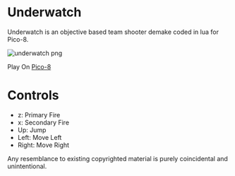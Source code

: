 # Underwatch
Underwatch is an objective based team shooter demake coded in lua for Pico-8.

![underwatch png](http://www.lexaloffle.com/bbs/cposts/2/24913.p8.png "Underwatch PNG")

Play On [Pico-8](http://www.lexaloffle.com/pico-8.php)

# Controls
- z: Primary Fire
- x: Secondary Fire
- Up: Jump
- Left: Move Left
- Right: Move Right

Any resemblance to existing copyrighted material is purely coincidental and unintentional.
